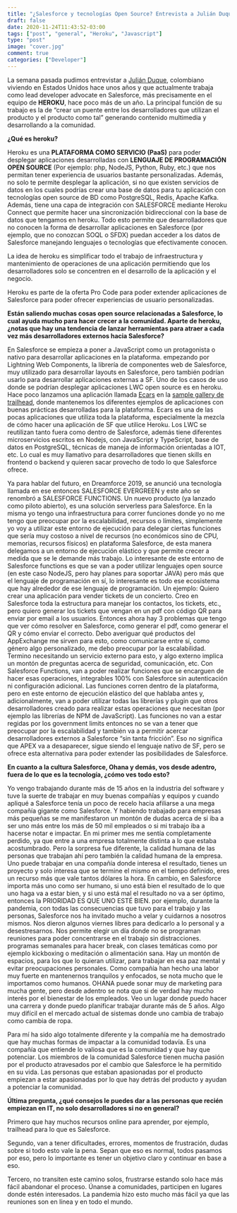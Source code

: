 ```yaml
---
title: "¿Salesforce y tecnologías Open Source? Entrevista a Julián Duque, Lead Developer Advocate de Heroku"
draft: false
date: 2020-11-24T11:43:52-03:00
tags: ["post", "general", "Heroku", "Javascript"]
type: "post"
image: "cover.jpg"
comment: true
categories: ["Developer"]
---
```


La semana pasada pudimos entrevistar a [Julián Duque](https://www.linkedin.com/in/juliandavidduque), colombiano viviendo en Estados Unidos hace unos años y que actualmente trabaja como lead developer advocate en Salesforce, más precisamente en el equipo de **HEROKU**, hace poco más de un año.
La principal función de su trabajo es la de “crear un puente entre los desarrolladores que utilizan el producto y el producto como tal” generando contenido multimedia y desarrollando a la comunidad.

**¿Qué es heroku?**

Heroku es una **PLATAFORMA COMO SERVICIO (PaaS)** para poder desplegar aplicaciones desarrolladas con **LENGUAJE DE PROGRAMACIÓN OPEN SOURCE** (Por ejemplo: php, NodeJS, Python, Ruby, etc.) que nos permitan tener experiencia de usuarios bastante personalizadas.
Además, no solo te permite desplegar la aplicación, si no que existen servicios de datos en los cuales podrías crear una base de datos para tu aplicación con tecnologías open source de BD como PostgreSQL, Redis, Apache Kafka.
Además, tiene una capa de integración con SALESFORCE mediante Heroku Connect que permite hacer una sincronización bidireccional con la base de datos que tengamos en heroku.
Todo esto permite que desarrolladores que no conocen la forma de desarrollar aplicaciones en Salesforce (por ejemplo, que no conozcan SOQL o SFDX) puedan acceder a los datos de Salesforce manejando lenguajes o tecnologías que efectivamente conocen.

La idea de heroku es simplificar todo el trabajo de infraestructura y mantenimiento de operaciones de una aplicación permitiendo que los desarrolladores solo se concentren en el desarrollo de la aplicación y el negocio.

Heroku es parte de la oferta Pro Code para poder extender aplicaciones de Salesforce para poder ofrecer experiencias de usuario personalizadas.

**Están saliendo muchas cosas open source relacionadas a Salesforce, lo cual ayuda mucho para hacer crecer a la comunidad. Aparte de heroku, ¿notas que hay una tendencia de lanzar herramientas para atraer a cada vez más desarrolladores externos hacia Salesforce?**

En Salesforce se empieza a poner a JavaScript como un protagonista o nativo para desarrollar aplicaciones en la plataforma. empezando por Lightning Web Components, la librería de componentes web de Salesforce, muy utilizado para desarrollar layouts en Salesforce, pero también podrían usarlo para desarrollar aplicaciones externas a SF.
Uno de los casos de uso donde se podrían desplegar aplicaciones LWC open source es en heroku.
Hace poco lanzamos una aplicación llamada [Ecars](https://github.com/trailheadapps/ecars) en la [sample gallery de trailhead](https://trailhead.salesforce.com/sample-gallery), donde mantenemos los diferentes ejemplos de aplicaciones con buenas prácticas desarrolladas para la plataforma. Ecars es una de las pocas aplicaciones que utiliza toda la plataforma, especialmente la mezcla de cómo hacer una aplicación de SF que utilice Heroku. Los LWC se reutilizan tanto fuera como dentro de Salesforce, además tiene diferentes microservicios escritos en Nodejs, con JavaScript y TypeScript, base de datos en PostgreSQL, técnicas de maneja de información orientadas a IOT, etc. Lo cual es muy llamativo para desarrolladores que tienen skills en frontend o backend y quieren sacar provecho de todo lo que Salesforce ofrece.

Ya para hablar del futuro, en Dreamforce 2019, se anunció una tecnología llamada en ese entonces SALESFORCE EVERGREEN y este año se renombró a SALESFORCE FUNCTIONS. Un nuevo producto (ya lanzado como piloto abierto), es una solución serverless para Salesforce. En la misma yo tengo una infraestructura para correr funciones donde yo no me tengo que preocupar por la escalabilidad, recursos o límites, simplemente yo voy a utilizar este entorno de ejecución para delegar ciertas funciones que sería muy costoso a nivel de recursos (no económicos sino de CPU, memorias, recursos físicos) en plataforma Salesforce, de esta manera delegamos a un entorno de ejecución elástico y que permite crecer a medida que se le demande más trabajo.
Lo interesante de este entorno de Salesforce functions es que se van a poder utilizar lenguajes open source (en este caso NodeJS, pero hay planes para soportar JAVA) pero más que el lenguaje de programación en sí, lo interesante es todo ese ecosistema que hay alrededor de ese lenguaje de programación.
Un ejemplo: Quiero crear una aplicación para vender tickets de un concierto. Creo en Salesforce toda la estructura para manejar los contactos, los tickets, etc., pero quiero generar los tickets que vengan en un pdf con código QR para enviar por email a los usuarios. Entonces ahora hay 3 problemas que tengo que ver cómo resolver en Salesforce, como generar el pdf, como generar el QR y cómo enviar el correcto. Debo averiguar qué productos del AppExchange me sirven para esto, como comunicarse entre sí, como género algo personalizado, me debo preocupar por la escalabilidad. Termino necesitando un servicio externo para esto, y algo externo implica un montón de preguntas acerca de seguridad, comunicación, etc.
Con Salesforce Functions, van a poder realizar funciones que se encarguen de hacer esas operaciones, integrables 100% con Salesforce sin autenticación ni configuración adicional. Las funciones corren dentro de la plataforma, pero en este entorno de ejecución elástico del que hablaba antes y, adicionalmente, van a poder utilizar todas las librerías y plugin que otros desarrolladores creado para realizar estas operaciones que necesitan (por ejemplo
las librerías de NPM de JavaScript). Las funciones no van a estar regidas por los government limits entonces no se van a tener que preocupar por la escalabilidad y también va a permitir acercar desarrolladores externos a Salesforce “sin tanta fricción”.
Eso no significa que APEX va a desaparecer, sigue siendo el lenguaje nativo de SF, pero se ofrece esta alternativa para poder extender las posibilidades de Salesforce.

**En cuanto a la cultura Salesforce, Ohana y demás, vos desde adentro, fuera de lo que es la tecnología, ¿cómo ves todo esto?**

Yo vengo trabajando durante más de 15 años en la industria del software y tuve la suerte de trabajar en muy buenas compañías y equipos y cuando apliqué a Salesforce tenía un poco de recelo hacia afiliarse a una mega compañía gigante como Salesforce. Y habiendo trabajado para empresas más pequeñas se me manifestaron un montón de dudas acerca de si iba a ser uno más entre los más de 50 mil empleados o si mi trabajo iba a hacerse notar e impactar.
En mi primer mes me sentía completamente perdido, ya que entre a una empresa totalmente distinta a lo que estaba acostumbrado. Pero la sorpresa fue diferente, la calidad humana de las personas que trabajan ahí pero también la calidad humana de la empresa. Uno puede trabajar en una compañía donde interesa el resultado, tienes un proyecto y solo interesa que se termine el mismo en el tiempo definido, eres un recurso más que vale tantos dólares la hora. En cambio, en Salesforce importa más uno como ser humano, si uno está bien el resultado de lo que uno haga va a estar bien, y si uno está mal el resultado no va a ser óptimo, entonces la PRIORIDAD ES QUE UNO ESTÉ BIEN.
por ejemplo, durante la pandemia, con todas las consecuencias que tuvo para el trabajo y las personas, Salesforce nos ha invitado mucho a velar y cuidarnos a nosotros mismos. Nos dieron algunos viernes libres para dedicarlo a lo personal y a desestresarnos. Nos permite elegir un día donde no se programan reuniones para poder concentrarse en el trabajo sin distracciones. programas semanales para hacer break, con clases temáticas como por ejemplo kickboxing o meditación o alimentación sana. Hay un montón de espacios, para los que lo quieran utilizar, para trabajar en esa paz mental y evitar preocupaciones personales.
Como compañía han hecho una labor muy fuerte en mantenernos tranquilos y enfocados, se nota mucho que le importamos como humanos. OHANA puede sonar muy de marketing para mucha gente, pero desde adentro se nota que si de verdad hay mucho interés por el bienestar de los empleados.
Veo un lugar donde puedo hacer una carrera y donde puedo planificar trabajar durante más de 5 años. Algo muy difícil en el mercado actual de sistemas donde uno cambia de trabajo como cambia de ropa.

Para mí ha sido algo totalmente diferente y la compañía me ha demostrado que hay muchas formas de impactar a la comunidad todavía.
Es una compañía que entiende lo valiosa que es la comunidad y que hay que potenciar. Los miembros de la comunidad Salesforce tienen mucha pasión por el producto atravesados por el cambio que Salesforce le ha permitido en su vida. Las personas que estaban apasionadas por el producto empiezan a estar apasionadas por lo que hay detrás del producto y ayudan a potenciar la comunidad.

**Última pregunta, ¿qué consejos le puedes dar a las personas que recién empiezan en IT, no solo desarrolladores si no en general?**

Primero que hay muchos recursos online para aprender, por ejemplo, trailhead para lo que es Salesforce.

Segundo, van a tener dificultades, errores, momentos de frustración, dudas sobre si todo esto vale la pena. Sepan que eso es normal, todos pasamos por eso, pero lo importante es tener un objetivo claro y continuar en base a eso.

Tercero, no transiten este camino solos, frustrarse estando solo hace más fácil abandonar el proceso. Únanse a comunidades, participen en lugares donde estén interesados. La pandemia hizo esto mucho más fácil ya que las reuniones son en línea y en todo el mundo.
